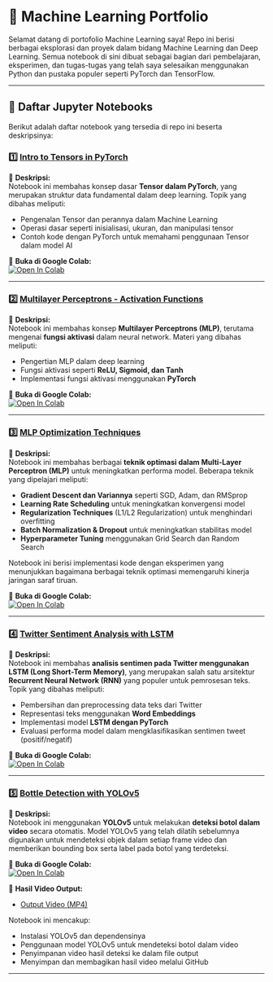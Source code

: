 # 🧠 Machine Learning Portfolio  

Selamat datang di portofolio Machine Learning saya! Repo ini berisi berbagai eksplorasi dan proyek dalam bidang Machine Learning dan Deep Learning. Semua notebook di sini dibuat sebagai bagian dari pembelajaran, eksperimen, dan tugas-tugas yang telah saya selesaikan menggunakan Python dan pustaka populer seperti PyTorch dan TensorFlow.  

---

## 📘 Daftar Jupyter Notebooks  
Berikut adalah daftar notebook yang tersedia di repo ini beserta deskripsinya:  

### **1️⃣ [Intro to Tensors in PyTorch](https://github.com/nailimmnh/PORTOFOLIO/blob/c031825b9840461b57338ea47cc942f4844ab87b/MachineLearningPortofolio/Intro%20To%20Tensors%20Pytorch.ipynb)**  
📌 **Deskripsi:**  
Notebook ini membahas konsep dasar **Tensor dalam PyTorch**, yang merupakan struktur data fundamental dalam deep learning. Topik yang dibahas meliputi:  
- Pengenalan Tensor dan perannya dalam Machine Learning  
- Operasi dasar seperti inisialisasi, ukuran, dan manipulasi tensor  
- Contoh kode dengan PyTorch untuk memahami penggunaan Tensor dalam model AI  

🔗 **Buka di Google Colab:**  
[![Open In Colab](https://colab.research.google.com/assets/colab-badge.svg)](https://colab.research.google.com/github/nailimmnh/PORTOFOLIO/blob/c031825b9840461b57338ea47cc942f4844ab87b/MachineLearningPortofolio/Intro%20To%20Tensors%20Pytorch.ipynb)  

---  
### **2️⃣ [Multilayer Perceptrons - Activation Functions](https://github.com/nailimmnh/PORTOFOLIO/blob/c031825b9840461b57338ea47cc942f4844ab87b/MachineLearningPortofolio/MLP_Activation_Functions.ipynb)**  
📌 **Deskripsi:**  
Notebook ini membahas konsep **Multilayer Perceptrons (MLP)**, terutama mengenai **fungsi aktivasi** dalam neural network. Materi yang dibahas meliputi:  
- Pengertian MLP dalam deep learning  
- Fungsi aktivasi seperti **ReLU, Sigmoid, dan Tanh**  
- Implementasi fungsi aktivasi menggunakan **PyTorch**  

🔗 **Buka di Google Colab:**  
[![Open In Colab](https://colab.research.google.com/assets/colab-badge.svg)](https://colab.research.google.com/github/nailimmnh/PORTOFOLIO/blob/c031825b9840461b57338ea47cc942f4844ab87b/MachineLearningPortofolio/MLP_Activation_Functions.ipynb)  

---  
### **3️⃣ [MLP Optimization Techniques](https://github.com/nailimmnh/PORTOFOLIO/blob/c031825b9840461b57338ea47cc942f4844ab87b/MachineLearningPortofolio/MLP%20Optimization%20Techniques.ipynb)**  
📌 **Deskripsi:**  
Notebook ini membahas berbagai **teknik optimasi dalam Multi-Layer Perceptron (MLP)** untuk meningkatkan performa model. Beberapa teknik yang dipelajari meliputi:  
- **Gradient Descent dan Variannya** seperti SGD, Adam, dan RMSprop  
- **Learning Rate Scheduling** untuk meningkatkan konvergensi model  
- **Regularization Techniques** (L1/L2 Regularization) untuk menghindari overfitting  
- **Batch Normalization & Dropout** untuk meningkatkan stabilitas model  
- **Hyperparameter Tuning** menggunakan Grid Search dan Random Search  

Notebook ini berisi implementasi kode dengan eksperimen yang menunjukkan bagaimana berbagai teknik optimasi memengaruhi kinerja jaringan saraf tiruan.  

🔗 **Buka di Google Colab:**  
[![Open In Colab](https://colab.research.google.com/assets/colab-badge.svg)](https://colab.research.google.com/github/nailimmnh/PORTOFOLIO/blob/c031825b9840461b57338ea47cc942f4844ab87b/MachineLearningPortofolio/MLP%20Optimization%20Techniques.ipynb)  

---  
### **4️⃣ [Twitter Sentiment Analysis with LSTM](https://github.com/nailimmnh/PORTOFOLIO/blob/c031825b9840461b57338ea47cc942f4844ab87b/MachineLearningPortofolio/Twitter%20Sentiment%20Analysis%20LSTM.ipynb)**  
📌 **Deskripsi:**  
Notebook ini membahas **analisis sentimen pada Twitter menggunakan LSTM (Long Short-Term Memory)**, yang merupakan salah satu arsitektur **Recurrent Neural Network (RNN)** yang populer untuk pemrosesan teks. Topik yang dibahas meliputi:  
- Pembersihan dan preprocessing data teks dari Twitter  
- Representasi teks menggunakan **Word Embeddings**  
- Implementasi model **LSTM dengan PyTorch**  
- Evaluasi performa model dalam mengklasifikasikan sentimen tweet (positif/negatif)  

🔗 **Buka di Google Colab:**  
[![Open In Colab](https://colab.research.google.com/assets/colab-badge.svg)](https://colab.research.google.com/github/nailimmnh/PORTOFOLIO/blob/c031825b9840461b57338ea47cc942f4844ab87b/MachineLearningPortofolio/Twitter%20Sentiment%20Analysis%20LSTM.ipynb)  

---
### **5️⃣ [Bottle Detection with YOLOv5](https://github.com/nailimmnh/PORTOFOLIO/tree/79d7b5a353faf16caa4e73042fe39e62850923fe/MachineLearningPortofolio/BottleDetection)**  
📌 **Deskripsi:**  
Notebook ini menggunakan **YOLOv5** untuk melakukan **deteksi botol dalam video** secara otomatis. Model YOLOv5 yang telah dilatih sebelumnya digunakan untuk mendeteksi objek dalam setiap frame video dan memberikan bounding box serta label pada botol yang terdeteksi. 

🔗 **Buka di Google Colab:**  
[![Open In Colab](https://colab.research.google.com/assets/colab-badge.svg)](https://colab.research.google.com/github/nailimmnh/PORTOFOLIO/blob/main/MachineLearningPortofolio/BottleDetection/Bottle_Detection_YOLOv5.ipynb)  

🎥 **Hasil Video Output:**  
- [Output Video (MP4)](https://github.com/nailimmnh/PORTOFOLIO/blob/79d7b5a353faf16caa4e73042fe39e62850923fe/MachineLearningPortofolio/BottleDetection/output_video.mp4)  

Notebook ini mencakup:  
- Instalasi YOLOv5 dan dependensinya  
- Penggunaan model YOLOv5 untuk mendeteksi botol dalam video  
- Penyimpanan video hasil deteksi ke dalam file output  
- Menyimpan dan membagikan hasil video melalui GitHub  

---
